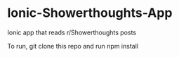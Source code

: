 # Ionic-Showerthoughts-App
Ionic app that reads r/Showerthoughts posts

To run, git clone this repo and run npm install
